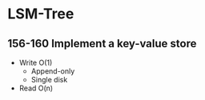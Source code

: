# LSM-Tree
## 156-160 Implement a key-value store
* Write O(1)
    * Append-only 
    * Single disk
* Read O(n)
